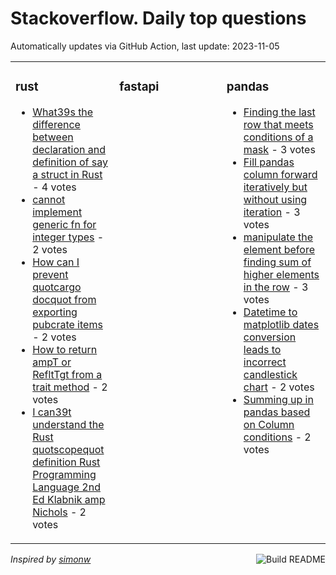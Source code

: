# Stackoverflow. Daily top questions 

Automatically updates via GitHub Action, last update: <!-- date starts -->2023-11-05<!-- date ends -->


<table><tr><td valign="top" width="33%">

### rust
<!-- rust starts -->
* [What39s the difference between declaration and definition of say a struct in Rust](https://stackoverflow.com/questions/77420689/whats-the-difference-between-declaration-and-definition-of-say-a-struct-in-rust) - 4 votes
* [cannot implement generic fn for integer types](https://stackoverflow.com/questions/77422312/cannot-implement-generic-fn-for-integer-types) - 2 votes
* [How can I prevent quotcargo docquot from exporting pubcrate items](https://stackoverflow.com/questions/77426667/how-can-i-prevent-cargo-doc-from-exporting-pubcrate-items) - 2 votes
* [How to return ampT or RefltTgt from a trait method](https://stackoverflow.com/questions/77424041/how-to-return-t-or-reft-from-a-trait-method) - 2 votes
* [I can39t understand the Rust quotscopequot definition Rust Programming Language 2nd Ed Klabnik amp Nichols](https://stackoverflow.com/questions/77423163/i-cant-understand-the-rust-scope-definition-rust-programming-language-2nd-e) - 2 votes
<!-- rust ends -->
</td><td valign="top" width="34%">


### fastapi
<!-- fastapi starts -->

<!-- fastapi ends -->
</td><td valign="top" width="34%">


### pandas
<!-- pandas starts -->
* [Finding the last row that meets conditions of a mask](https://stackoverflow.com/questions/77424774/finding-the-last-row-that-meets-conditions-of-a-mask) - 3 votes
* [Fill pandas column forward iteratively but without using iteration](https://stackoverflow.com/questions/77423535/fill-pandas-column-forward-iteratively-but-without-using-iteration) - 3 votes
* [manipulate the element before finding sum of higher elements in the row](https://stackoverflow.com/questions/77422410/manipulate-the-element-before-finding-sum-of-higher-elements-in-the-row) - 3 votes
* [Datetime to matplotlib dates conversion leads to incorrect candlestick chart](https://stackoverflow.com/questions/77424028/datetime-to-matplotlib-dates-conversion-leads-to-incorrect-candlestick-chart) - 2 votes
* [Summing up in pandas based on Column conditions](https://stackoverflow.com/questions/77425149/summing-up-in-pandas-based-on-column-conditions) - 2 votes
<!-- pandas ends -->
</td></tr></table>

<a href="https://github.com/hp0404/hp0404/actions"><img src="https://github.com/hp0404/hp0404/workflows/Build%20README/badge.svg" align="right" alt="Build README"></a> <p>*Inspired by  [simonw](https://github.com/simonw/simonw)*</p>
